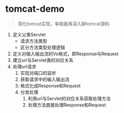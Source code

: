 # tomcat-demo
> 简化tomcat实现，争取能再深入聊tomcat源码

1. 定义父类Servlet
   - 请求方法类型
   - 区分方法类型处理逻辑
2. 定义对输入输出流的Vo格式，即Response与Request
3. 建立url与Servlet类的对应关系
4. 处理url请求
   1. 实现对端口的监听
   2. 获取请求中的输入输出流
   3. 格式化成Response和Request
   4. 分发处理
      1. 利用url与Servlet的对应关系获取处理方法
      2. 处理方法直接处理Response和Request